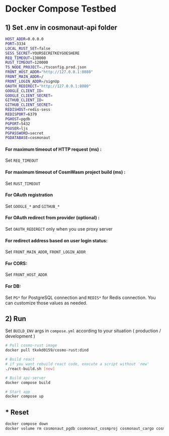 # Docker Compose Testbed

## 1) Set .env in cosmonaut-api folder

```sh
HOST_ADDR=0.0.0.0
PORT=3334
LOCAL_RUST_SET=false
SESS_SECRET=YOURSECRETKEYGOESHERE
REQ_TIMEOUT=130000
RUST_TIMEOUT=120000
TS_NODE_PROJECT=./tsconfig.prod.json
FRONT_HOST_ADDR="http://127.0.0.1:8080"
FRONT_MAIN_ADDR=/
FRONT_LOGIN_ADDR=/signUp
OAUTH_REDIRECT="http://127.0.0.1:8080"
GOOGLE_CLIENT_ID=
GOOGLE_CLIENT_SECRET=
GITHUB_CLIENT_ID=
GITHUB_CLIENT_SECRET=
REDISHOST=redis-sess
REDISPORT=6379
PGHOST=pgdb
PGPORT=5432
PGUSER=ljs
PGPASSWORD=secret
PGDATABASE=cosmonaut
```

#### For maximum timeout of HTTP request (ms) :

Set `REQ_TIMEOUT`

#### For maximum timeout of CosmWasm project build (ms) :

Set `RUST_TIMEOUT`

#### For OAuth registration

Set `GOOGLE_*` and `GITHUB_*`

#### For OAuth redirect from provider (optional) :

Set `OAUTH_REDIRECT` only when you use proxy server

#### For redirect address based on user login status:

Set `FRONT_MAIN_ADDR`, `FRONT_LOGIN_ADDR`

#### For CORS:

Set `FRONT_HOST_ADDR`

#### For DB:

Set `PG*` for PostgreSQL connection and `REDIS*` for Redis connection. You can customize those values as needed.

## 2) Run

Set `BUILD_ENV` args in `compose.yml` according to your situation ( production / development )

```sh
# Pull cosmo-rust image
docker pull tkxkd0159/cosmo-rust:dind

# Build react
# if you want rebuild react code, execute a script without 'new'
./react-build.sh [new]

# Build api-server
docker compose build

# Start app
docker compose up
```

## \* Reset

```sh
docker compose down
docker volume rm cosmonaut_pgdb cosmonaut_cosmproj cosmonaut_cargo cosmonaut_cosmbase
```
